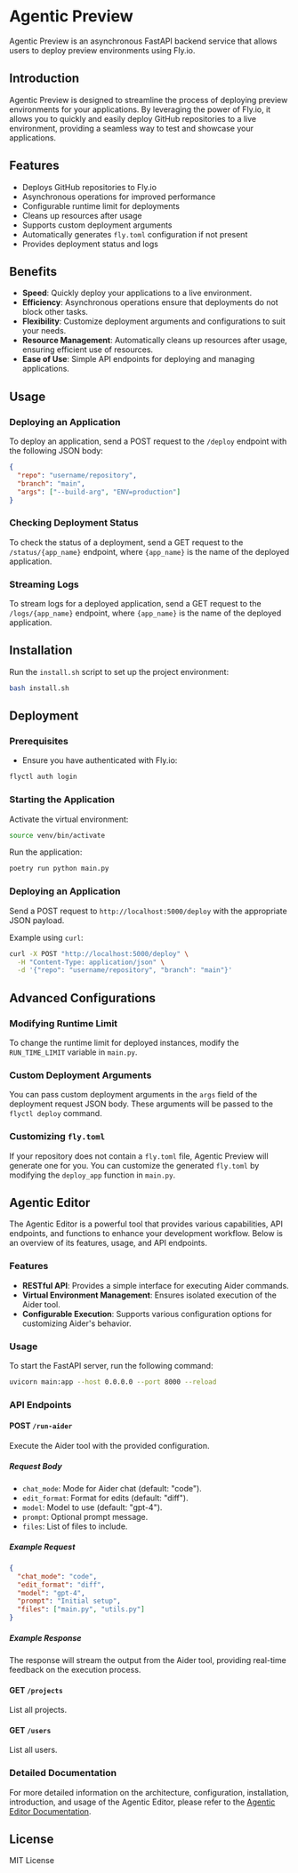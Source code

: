 # Agentic Preview

Agentic Preview is an asynchronous FastAPI backend service that allows users to deploy preview environments using Fly.io.

## Introduction

Agentic Preview is designed to streamline the process of deploying preview environments for your applications. By leveraging the power of Fly.io, it allows you to quickly and easily deploy GitHub repositories to a live environment, providing a seamless way to test and showcase your applications.

## Features

- Deploys GitHub repositories to Fly.io
- Asynchronous operations for improved performance
- Configurable runtime limit for deployments
- Cleans up resources after usage
- Supports custom deployment arguments
- Automatically generates `fly.toml` configuration if not present
- Provides deployment status and logs

## Benefits

- **Speed**: Quickly deploy your applications to a live environment.
- **Efficiency**: Asynchronous operations ensure that deployments do not block other tasks.
- **Flexibility**: Customize deployment arguments and configurations to suit your needs.
- **Resource Management**: Automatically cleans up resources after usage, ensuring efficient use of resources.
- **Ease of Use**: Simple API endpoints for deploying and managing applications.

## Usage

### Deploying an Application

To deploy an application, send a POST request to the `/deploy` endpoint with the following JSON body:

```json
{
  "repo": "username/repository",
  "branch": "main",
  "args": ["--build-arg", "ENV=production"]
}
```

### Checking Deployment Status

To check the status of a deployment, send a GET request to the `/status/{app_name}` endpoint, where `{app_name}` is the name of the deployed application.

### Streaming Logs

To stream logs for a deployed application, send a GET request to the `/logs/{app_name}` endpoint, where `{app_name}` is the name of the deployed application.

## Installation

Run the `install.sh` script to set up the project environment:

```bash
bash install.sh
```

## Deployment

### Prerequisites

- Ensure you have authenticated with Fly.io:

```bash
flyctl auth login
```

### Starting the Application

Activate the virtual environment:

```bash
source venv/bin/activate
```

Run the application:

```bash
poetry run python main.py
```

### Deploying an Application

Send a POST request to `http://localhost:5000/deploy` with the appropriate JSON payload.

Example using `curl`:

```bash
curl -X POST "http://localhost:5000/deploy" \
  -H "Content-Type: application/json" \
  -d '{"repo": "username/repository", "branch": "main"}'
```

## Advanced Configurations

### Modifying Runtime Limit

To change the runtime limit for deployed instances, modify the `RUN_TIME_LIMIT` variable in `main.py`.

### Custom Deployment Arguments

You can pass custom deployment arguments in the `args` field of the deployment request JSON body. These arguments will be passed to the `flyctl deploy` command.

### Customizing `fly.toml`

If your repository does not contain a `fly.toml` file, Agentic Preview will generate one for you. You can customize the generated `fly.toml` by modifying the `deploy_app` function in `main.py`.

## Agentic Editor

The Agentic Editor is a powerful tool that provides various capabilities, API endpoints, and functions to enhance your development workflow. Below is an overview of its features, usage, and API endpoints.

### Features

- **RESTful API**: Provides a simple interface for executing Aider commands.
- **Virtual Environment Management**: Ensures isolated execution of the Aider tool.
- **Configurable Execution**: Supports various configuration options for customizing Aider's behavior.

### Usage

To start the FastAPI server, run the following command:

```bash
uvicorn main:app --host 0.0.0.0 --port 8000 --reload
```

### API Endpoints

#### **POST** `/run-aider`

Execute the Aider tool with the provided configuration.

##### Request Body

- `chat_mode`: Mode for Aider chat (default: "code").
- `edit_format`: Format for edits (default: "diff").
- `model`: Model to use (default: "gpt-4").
- `prompt`: Optional prompt message.
- `files`: List of files to include.

##### Example Request

```json
{
  "chat_mode": "code",
  "edit_format": "diff",
  "model": "gpt-4",
  "prompt": "Initial setup",
  "files": ["main.py", "utils.py"]
}
```

##### Example Response

The response will stream the output from the Aider tool, providing real-time feedback on the execution process.

#### **GET** `/projects`

List all projects.

#### **GET** `/users`

List all users.

### Detailed Documentation

For more detailed information on the architecture, configuration, installation, introduction, and usage of the Agentic Editor, please refer to the [Agentic Editor Documentation](./agentic_editor/docs/README.md).

## License

MIT License
